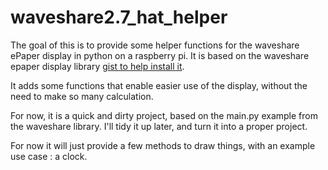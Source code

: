 # waveshare2.7_hat_helper
The goal of this is to provide some helper functions for the waveshare ePaper display in python on a raspberry pi.
It is based on the waveshare epaper display library <a href="https://gist.github.com/sarinkhan/3500a4495308295ce7f8ef8e9fc0769d">gist to help install it</a>.

It adds some functions that enable easier use of the display, without the need to make so many calculation.

For now, it is a quick and dirty project, based on the main.py example from the waveshare library. I'll tidy it up later,
and turn it into a proper project.

For now it will just provide a few methods to draw things, with an example use case : a clock.

